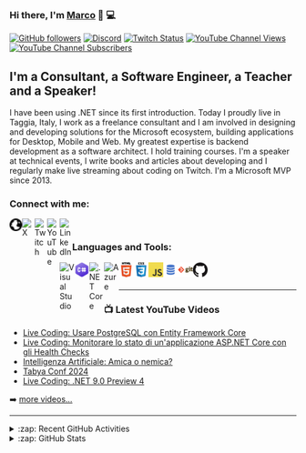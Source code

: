 ### Hi there, I'm [Marco][website] 👋 💻

[![GitHub followers](https://img.shields.io/github/followers/marcominerva?label=GitHub%20Followers&style=for-the-badge)](https://github.com/marcominerva)
[![Discord](https://img.shields.io/discord/488014271641419777?label=Discord&style=for-the-badge)](https://discord.com/channels/488014271641419777)
[![Twitch Status](https://img.shields.io/twitch/status/marcominerva?style=for-the-badge)](https://www.twitch.tv/marcominerva)
[![YouTube Channel Views](https://img.shields.io/youtube/channel/views/UCYU2iA9BN92QrL3I90YFZfQ?label=YouTube%20Views&style=for-the-badge)](https://youtube.com/marcominerva)
[![YouTube Channel Subscribers](https://img.shields.io/youtube/channel/subscribers/UCYU2iA9BN92QrL3I90YFZfQ?label=YouTube%20Subscribers&style=for-the-badge)](https://youtube.com/marcominerva)

## I'm a Consultant, a Software Engineer, a Teacher and a Speaker!

I have been using .NET since its first introduction. Today I proudly live in Taggia, Italy, I work as a freelance consultant and I am involved in designing and developing solutions for the Microsoft ecosystem, building applications for Desktop, Mobile and Web. My greatest expertise is backend development as a software architect. I hold training courses. I'm a speaker at technical events, I write books and articles about developing and I regularly make live streaming about coding on Twitch. I'm a Microsoft MVP since 2013.

### Connect with me:

[<img align="left" alt="About Me" width="22px" src="https://raw.githubusercontent.com/iconic/open-iconic/master/svg/globe.svg" title="About me" />][website] 
[<img align="left" alt="X" width="22px" src="https://cdn.jsdelivr.net/npm/simple-icons@v11/icons/x.svg" title="X" />][twitter]
[<img align="left" alt="Twitch" width="22px" src="https://cdn.jsdelivr.net/npm/simple-icons@v11/icons/twitch.svg" title="Twitch" />][twitch]
[<img align="left" alt="YouTube" width="22px" src="https://cdn.jsdelivr.net/npm/simple-icons@v11/icons/youtube.svg" title="YouTube" />][youtube]
[<img align="left" alt="LinkedIn" width="22px" src="https://cdn.jsdelivr.net/npm/simple-icons@v11/icons/linkedin.svg" title="LinkedIn" />][linkedin]
<br />

### Languages and Tools:

<img align="left" alt="Visual Studio" width="26px" src="https://visualstudio.microsoft.com/wp-content/uploads/2019/06/BrandVisualStudioWin2019-3.svg" />
<img align="left" alt="C#" width="26px" src="https://raw.githubusercontent.com/github/explore/80688e429a7d4ef2fca1e82350fe8e3517d3494d/topics/csharp/csharp.png" />
<img align="left" alt=".NET Core" width="26px" src="https://adrianwilczynski.gallerycdn.vsassets.io/extensions/adrianwilczynski/asp-net-core-switcher/2.0.2/1577043327534/Microsoft.VisualStudio.Services.Icons.Default" />
<img align="left" alt="Azure" width="26px" src="https://www.vectorlogo.zone/logos/microsoft_azure/microsoft_azure-icon.svg" />
<img align="left" alt="HTML5" width="26px" src="https://raw.githubusercontent.com/github/explore/80688e429a7d4ef2fca1e82350fe8e3517d3494d/topics/html/html.png" />
<img align="left" alt="CSS3" width="26px" src="https://raw.githubusercontent.com/github/explore/80688e429a7d4ef2fca1e82350fe8e3517d3494d/topics/css/css.png" />
<img align="left" alt="JavaScript" width="26px" src="https://raw.githubusercontent.com/github/explore/80688e429a7d4ef2fca1e82350fe8e3517d3494d/topics/javascript/javascript.png" />
<img align="left" alt="SQL" width="26px" src="https://raw.githubusercontent.com/github/explore/80688e429a7d4ef2fca1e82350fe8e3517d3494d/topics/sql/sql.png" />
<img align="left" alt="Git" width="26px" src="https://raw.githubusercontent.com/github/explore/80688e429a7d4ef2fca1e82350fe8e3517d3494d/topics/git/git.png" />
<img align="left" alt="GitHub" width="26px" src="https://raw.githubusercontent.com/github/explore/78df643247d429f6cc873026c0622819ad797942/topics/github/github.png" />

<br />
<br />

---

### 📺 Latest YouTube Videos

<!-- YOUTUBE:START -->
- [Live Coding: Usare PostgreSQL con Entity Framework Core](https://www.youtube.com/watch?v=bMfTtDRj8XY)
- [Live Coding: Monitorare lo stato di un&#39;applicazione ASP.NET Core con gli Health Checks](https://www.youtube.com/watch?v=HNGEpyAbFgY)
- [Intelligenza Artificiale: Amica o nemica?](https://www.youtube.com/watch?v=LoFGnaijHNA)
- [Tabya Conf 2024](https://www.youtube.com/watch?v=4DyFVcK8o5A)
- [Live Coding: .NET 9.0 Preview 4](https://www.youtube.com/watch?v=0DljLNeIjfo)
<!-- YOUTUBE:END -->

➡️ [more videos...][youtube]

---

<details>
  <summary>:zap: Recent GitHub Activities</summary>
  
<!--START_SECTION:activity-->
1. 💪 Opened PR [#667](https://github.com/microsoft/kernel-memory/pull/667) in [microsoft/kernel-memory](https://github.com/microsoft/kernel-memory)
<!--END_SECTION:activity-->

</details>

<details>
  <summary>:zap: GitHub Stats</summary>

  <img align="left" alt="Marco Minerva's GitHub Stats" src="https://github-readme-stats.vercel.app/api?username=marcominerva&show_icons=true&hide_border=true&count_private=true" />

</details>

[website]: https://about.me/marcominerva
[twitter]: https://twitter.com/marcominerva
[twitch]: https://twitch.tv/marcominerva
[youtube]: https://www.youtube.com/marcominerva
[linkedin]: https://linkedin.com/in/marcominerva
